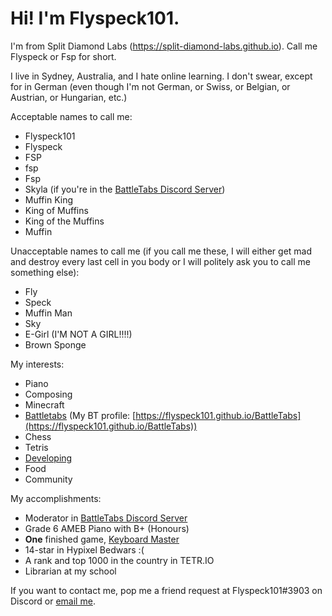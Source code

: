 # Hi! I'm Flyspeck101. 

I'm from Split Diamond Labs (https://split-diamond-labs.github.io). Call me Flyspeck or Fsp for short. 

I live in Sydney, Australia, and I hate online learning. I don't swear, except for in German (even though I'm not German, or Swiss, or Belgian, or Austrian, or Hungarian, etc.)

Acceptable names to call me: 
- Flyspeck101 
- Flyspeck 
- FSP 
- fsp 
- Fsp 
- Skyla (if you're in the [BattleTabs Discord Server](https://discord.gg/wNkujNWkqf)) 
- Muffin King 
- King of Muffins 
- King of the Muffins 
- Muffin

Unacceptable names to call me (if you call me these, I will either get mad and destroy every last cell in you body or I will politely ask you to call me something else):
- Fly
- Speck
- Muffin Man
- Sky 
- E-Girl (I'M NOT A GIRL!!!!)
- Brown Sponge 

My interests: 
- Piano 
- Composing 
- Minecraft 
- [Battletabs](https://battletabs.io) (My BT profile: [https://flyspeck101.github.io/BattleTabs](https://flyspeck101.github.io/BattleTabs))
- Chess 
- Tetris
- [Developing](https://split-diamond-labs.github.io)
- Food 
- Community 

My accomplishments: 
- Moderator in [BattleTabs Discord Server](https://discord.gg/wNkujNWkqf)
- Grade 6 AMEB Piano with B+ (Honours)
- **One** finished game, [Keyboard Master](https://split-diamond-labs.github.io/Keyboard-Master)
- 14-star in Hypixel Bedwars :(
- A rank and top 1000 in the country in TETR.IO
- Librarian at my school 

If you want to contact me, pop me a friend request at Flyspeck101#3903 on Discord or [email me](mailto:yeetersdeleters12345@gmail.com). 

